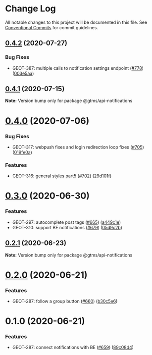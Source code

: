 # Change Log

All notable changes to this project will be documented in this file.
See [Conventional Commits](https://conventionalcommits.org) for commit guidelines.

## [0.4.2](https://github.com/gtms-org/gtms-frontend/compare/@gtms/api-notifications@0.4.1...@gtms/api-notifications@0.4.2) (2020-07-27)

### Bug Fixes

- GEOT-387: multiple calls to notification settings endpoint ([#778](https://github.com/gtms-org/gtms-frontend/issues/778)) ([003e5aa](https://github.com/gtms-org/gtms-frontend/commit/003e5aa214398ece8f76e32f76a89522c8da795b))

## [0.4.1](https://github.com/gtms-org/gtms-frontend/compare/@gtms/api-notifications@0.4.0...@gtms/api-notifications@0.4.1) (2020-07-15)

**Note:** Version bump only for package @gtms/api-notifications

# [0.4.0](https://github.com/gtms-org/gtms-frontend/compare/@gtms/api-notifications@0.3.0...@gtms/api-notifications@0.4.0) (2020-07-06)

### Bug Fixes

- GEOT-317: webpush fixes and login redirection loop fixes ([#705](https://github.com/gtms-org/gtms-frontend/issues/705)) ([019fe0a](https://github.com/gtms-org/gtms-frontend/commit/019fe0ad2853b359ae476fd07d9706180b1ab04f))

### Features

- GEOT-316: general styles part5 ([#702](https://github.com/gtms-org/gtms-frontend/issues/702)) ([29d101f](https://github.com/gtms-org/gtms-frontend/commit/29d101f8a85e3cd1a9d629336aede625ca8e876a))

# [0.3.0](https://github.com/gtms-org/gtms-frontend/compare/@gtms/api-notifications@0.2.1...@gtms/api-notifications@0.3.0) (2020-06-30)

### Features

- GEOT-297: autocomplete post tags ([#665](https://github.com/gtms-org/gtms-frontend/issues/665)) ([a449c1e](https://github.com/gtms-org/gtms-frontend/commit/a449c1e8d4275105b091074801e3b3c3b743935f))
- GEOT-310: support BE notifications ([#679](https://github.com/gtms-org/gtms-frontend/issues/679)) ([05d9c2b](https://github.com/gtms-org/gtms-frontend/commit/05d9c2b09984b42209beff8613c6df5602c714ee))

## [0.2.1](https://github.com/gtms-org/gtms-frontend/compare/@gtms/api-notifications@0.2.0...@gtms/api-notifications@0.2.1) (2020-06-23)

**Note:** Version bump only for package @gtms/api-notifications

# [0.2.0](https://github.com/gtms-org/gtms-frontend/compare/@gtms/api-notifications@0.1.0...@gtms/api-notifications@0.2.0) (2020-06-21)

### Features

- GEOT-287: follow a group button ([#660](https://github.com/gtms-org/gtms-frontend/issues/660)) ([b30c5e6](https://github.com/gtms-org/gtms-frontend/commit/b30c5e6b82013f35c29f4f9335bcd50c92fcb8a3))

# 0.1.0 (2020-06-21)

### Features

- GEOT-287: connect notifications with BE ([#659](https://github.com/gtms-org/gtms-frontend/issues/659)) ([89c08d4](https://github.com/gtms-org/gtms-frontend/commit/89c08d4a495fa6624a779e1efb0717bbed33a5bb))
